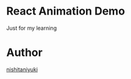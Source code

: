 # React Animation Demo

Just for my learning

# Author

[nishitaniyuki](https://github.com/nishitaniyuki)
